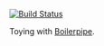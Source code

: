 [![Build Status](https://travis-ci.org/skliew/spring-boot-boilerpipe.svg?branch=master)](https://github.com/skliew/spring-boot-boilerpipe)

Toying with [Boilerpipe](https://code.google.com/archive/p/boilerpipe/).
